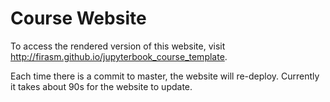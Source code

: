 # Course Website

To access the rendered version of this website, visit http://firasm.github.io/jupyterbook_course_template.

Each time there is a commit to master, the website will re-deploy.
Currently it takes about 90s for the website to update.